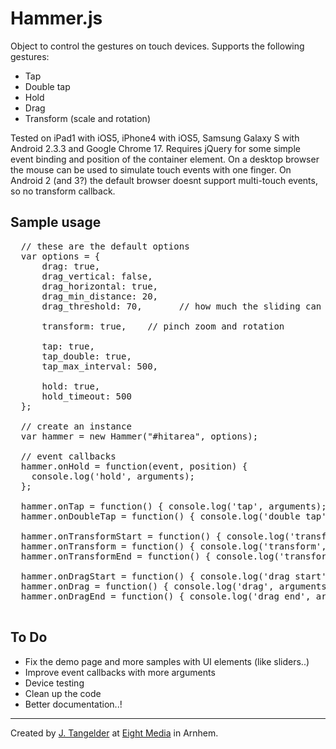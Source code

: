 Hammer.js
=========

Object to control the gestures on touch devices. Supports the following gestures:

  - Tap
  - Double tap
  - Hold
  - Drag
  - Transform (scale and rotation)

Tested on iPad1 with iOS5, iPhone4 with iOS5, Samsung Galaxy S with Android 2.3.3 and Google Chrome 17. Requires jQuery for some simple event binding and position of the container element.
On a desktop browser the mouse can be used to simulate touch events with one finger. On Android 2 (and 3?) the default browser doesnt support multi-touch events, so no transform callback.

Sample usage
------

<pre>
  // these are the default options
  var options = {
      drag: true,
      drag_vertical: false,
      drag_horizontal: true,
      drag_min_distance: 20,
      drag_threshold: 70,		// how much the sliding can be out of the exact direction

      transform: true,    // pinch zoom and rotation

      tap: true,
      tap_double: true,
      tap_max_interval: 500,
 
      hold: true,
      hold_timeout: 500
  };
 
  // create an instance
  var hammer = new Hammer("#hitarea", options); 

  // event callbacks
  hammer.onHold = function(event, position) {
    console.log('hold', arguments);
  };

  hammer.onTap = function() { console.log('tap', arguments); };
  hammer.onDoubleTap = function() { console.log('double tap', arguments); };

  hammer.onTransformStart = function() { console.log('transform start', arguments); };
  hammer.onTransform = function() { console.log('transform', arguments); };
  hammer.onTransformEnd = function() { console.log('transform end', arguments); };

  hammer.onDragStart = function() { console.log('drag start', arguments); };
  hammer.onDrag = function() { console.log('drag', arguments); };
  hammer.onDragEnd = function() { console.log('drag end', arguments); };

</pre>


To Do
-----

  - Fix the demo page and more samples with UI elements (like sliders..)
  - Improve event callbacks with more arguments
  - Device testing
  - Clean up the code
  - Better documentation..!

-----

Created by [J. Tangelder] at [Eight Media] in Arnhem.

  [eight media]: http://www.eight.nl/
  [j. tangelder]: http://twitter.com/jorikdelaporik